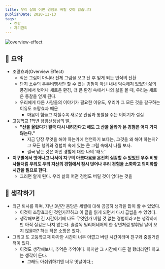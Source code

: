```yaml
---
title: 우리 삶의 어떤 경험도 버릴 것이 없습니다
publishDate: 2020-11-13
tags:
  - 건강
  - 자기관리
---
```

![overview-effect](../docs/../docs/img/overview-effect.png)


## 📝 요약 

- 조망효과(Overview Effect)  
  - 작은 그림이 아니라 전체 그림을 보고 난 후 얻게 되는 인식의 전환
  - 단지 소수의 우주비행사만 할 수 있는 경험이 아닌 내내 익숙해져 있었던 삶의 풍경에서 벗어나 새로운 환경, 더 큰 환경 속에서 나의 삶을 볼 때, 우리는 새로운 통찰을 얻게 된다.  
  - 우리에게 다른 사람들의 이야기가 필요한 이유도, 우리가 그 모든 것을 갈구하는 이유도 조망효과 때문  
    - 마음이 힘들고 지칠수록 새로운 관점과 통찰을 주는 이야기가 절실  
- 고등학교 1학년 담임선생님의 말,  
  - **"산을 올랐다가 결국 다시 내려간다고 해도 그 산을 올라가 본 경험은 어디 가지 않는다."**  
    - 지금 당장 무엇을 해야 하는가에 연연하기 보다는, 그것을 왜 해야 하는지? 그 모든 행위와 경험치 속에 있는 큰 그림 속에서 나를 보자.  
    - 결국 남는 것은 어떤 경험에 대한 나의 '태도'  
- **지구별에서 벗어나고 나서야 지구의 아름다움을 온전히 실감할 수 있었던 우주 비행사들처럼 우리도 우리 자신의 경험에서 잠시 벗어나 우리 경험을 소화하고 의미화할 시간을 필요로 한다.**  
  - 그러면 알게 된다. 우리 삶의 어떤 경험도 버릴 것이 없다는 것을  


## 🤔 생각하기 
- 최근 퇴사를 하며, 지난 3년간 몸담은 세월에 대해 곰곰히 생각을 많이 할 수 있었다.  
  - 이것이 조망효과인 것인가??하고 이 글을 읽게 되면서 다시 곱씹을 수 있었다.  
  - 생각해보면 긴 시간이기에 나도 무엇인가 버릴 것 없는 경험이라고는 생각하지만 아직 실감은 나지 않는다. 슬럼독 밀리어네어의 한 장면처럼 발휘될 날이 오지 않을까? 하는 작은 소망은 있다.  
- 그리고 또 고등학교때 야자한 시간이 너무 아깝고 버린 시간이라며 친구와 중얼거린 적이 있다.  
  - 이것도 생각해보니, 추억은 추억이다. 하지만 그 시간에 다른 걸 했더라면? 하고는 생각이 든다. 
    - 그래도 아쉬워하기엔 너무 옛날이다;; 
